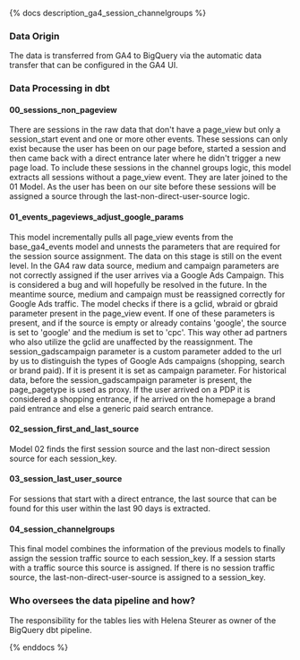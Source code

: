 
{% docs description_ga4_session_channelgroups %}
### Data Origin
The data is transferred from GA4 to BigQuery via the automatic data transfer that can be configured in the GA4 UI.

### Data Processing in dbt

#### 00_sessions_non_pageview
There are sessions in the raw data that don't have a page_view but only a session_start event and one or more other events.
These sessions can only exist because the user has been on our page before, started a session and then came back with a direct entrance later where he didn't trigger a new page load.
To include these sessions in the channel groups logic, this model extracts all sessions without a page_view event. They are later joined to the 01 Model.
As the user has been on our site before these sessions will be assigned a source through the last-non-direct-user-source logic.

#### 01_events_pageviews_adjust_google_params
This model incrementally pulls all page_view events from the base_ga4_events model and unnests the parameters that are required for the session source assignment.
The data on this stage is still on the event level.
In the GA4 raw data source, medium and campaign parameters are not correctly assigned if the user arrives via a Google Ads Campaign. 
This is considered a bug and will hopefully be resolved in the future. In the meantime source, medium and campaign must be reassigned correctly for Google Ads traffic.
The model checks if there is a gclid, wbraid or gbraid parameter present in the page_view event. 
If one of these parameters is present, and if the source is empty or already contains 'google', the source is set to 'google' and the medium is set to 'cpc'. This way other ad partners who also utilize the gclid are unaffected by the reassignment.
The session_gadscampaign parameter is a custom parameter added to the url by us to distinguish the types of Google Ads campaigns (shopping, search or brand paid).
If it is present it is set as campaign parameter. For historical data, before the session_gadscampaign parameter is present, the page_pagetype is used as proxy. 
If the user arrived on a PDP it is considered a shopping entrance, if he arrived on the homepage a brand paid entrance and else a generic paid search entrance.

#### 02_session_first_and_last_source
Model 02 finds the first session source and the last non-direct session source for each session_key.

#### 03_session_last_user_source
For sessions that start with a direct entrance, the last source that can be found for this user within the last 90 days is extracted.

#### 04_session_channelgroups
This final model combines the information of the previous models to finally assign the session traffic source to each session_key.
If a session starts with a traffic source this source is assigned. 
If there is no session traffic source, the last-non-direct-user-source is assigned to a session_key.

### Who oversees the data pipeline and how? 
The responsibility for the tables lies with Helena Steurer as owner of the BigQuery dbt pipeline.


{% enddocs %}
